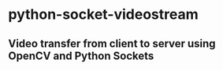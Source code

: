 # python-socket-videostream

## Video transfer from client to server using OpenCV and Python Sockets

